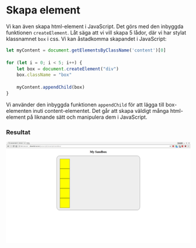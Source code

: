 Skapa element
==================================

Vi kan även skapa html-element i JavaScript. Det görs med den inbyggda funktionen `createElement`. Låt säga att vi vill skapa 5 lådor, där vi har stylat klassnamnet `box` i css. Vi kan åstadkomma skapandet i JavaScript:

```js
let myContent = document.getElementsByClassName('content')[0]

for (let i = 0; i < 5; i++) {
    let box = document.createElement("div")
    box.className = "box"

    myContent.appendChild(box)
}
```

Vi använder den inbyggda funktionen `appendChild` för att lägga till box-elementen inuti content-elementet. Det går att skapa väldigt många html-element på liknande sätt och manipulera dem i JavaScript.



### Resultat

![element skapade med createElement()](../img/create-element.png)
